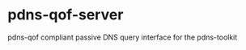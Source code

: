 pdns-qof-server
===============

pdns-qof compliant passive DNS query interface for the pdns-toolkit
